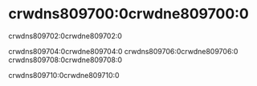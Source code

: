 # crwdns809700:0crwdne809700:0

<p class="description">crwdns809702:0crwdne809702:0</p>

crwdns809704:0crwdne809704:0 crwdns809706:0crwdne809706:0 crwdns809708:0crwdne809708:0

crwdns809710:0crwdne809710:0